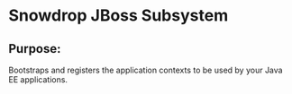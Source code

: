 Snowdrop JBoss Subsystem
========================

Purpose:
--------

Bootstraps and registers the application contexts to be used by your Java EE applications.
